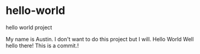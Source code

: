 # hello-world
hello world project

My name is Austin. I don't want to do this project but I will. Hello World
Well hello there! This is a commit.!
